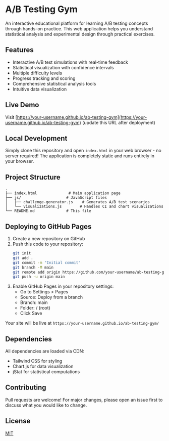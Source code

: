 # A/B Testing Gym

An interactive educational platform for learning A/B testing concepts through hands-on practice. This web application helps you understand statistical analysis and experimental design through practical exercises.

## Features

- Interactive A/B test simulations with real-time feedback
- Statistical visualization with confidence intervals
- Multiple difficulty levels
- Progress tracking and scoring
- Comprehensive statistical analysis tools
- Intuitive data visualization

## Live Demo

Visit [https://your-username.github.io/ab-testing-gym](https://your-username.github.io/ab-testing-gym) (update this URL after deployment)

## Local Development

Simply clone this repository and open `index.html` in your web browser - no server required! The application is completely static and runs entirely in your browser.

## Project Structure

```
.
├── index.html              # Main application page
├── js/                    # JavaScript files
│   ├── challenge-generator.js    # Generates A/B test scenarios
│   └── visualizations.js        # Handles CI and chart visualizations
└── README.md              # This file
```

## Deploying to GitHub Pages

1. Create a new repository on GitHub
2. Push this code to your repository:
   ```bash
   git init
   git add .
   git commit -m "Initial commit"
   git branch -M main
   git remote add origin https://github.com/your-username/ab-testing-gym.git
   git push -u origin main
   ```
3. Enable GitHub Pages in your repository settings:
   - Go to Settings > Pages
   - Source: Deploy from a branch
   - Branch: main
   - Folder: / (root)
   - Click Save

Your site will be live at `https://your-username.github.io/ab-testing-gym/`

## Dependencies

All dependencies are loaded via CDN:
- Tailwind CSS for styling
- Chart.js for data visualization
- jStat for statistical computations

## Contributing

Pull requests are welcome! For major changes, please open an issue first to discuss what you would like to change.

## License

[MIT](https://choosealicense.com/licenses/mit/)